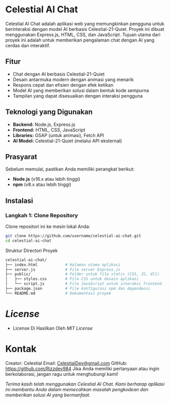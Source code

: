 # Celestial AI Chat

Celestial AI Chat adalah aplikasi web yang memungkinkan pengguna untuk berinteraksi dengan model AI berbasis Celestial-21-Quiet. Proyek ini dibuat menggunakan Express.js, HTML, CSS, dan JavaScript. Tujuan utama dari proyek ini adalah untuk memberikan pengalaman chat dengan AI yang cerdas dan interaktif.

## Fitur

- Chat dengan AI berbasis Celestial-21-Quiet
- Desain antarmuka modern dengan animasi yang menarik
- Respons cepat dan efisien dengan efek ketikan
- Model AI yang memberikan solusi dalam bentuk kode sempurna
- Tampilan yang dapat disesuaikan dengan interaksi pengguna

## Teknologi yang Digunakan

- **Backend:** Node.js, Express.js
- **Frontend:** HTML, CSS, JavaScript
- **Libraries:** GSAP (untuk animasi), Fetch API
- **AI Model:** Celestial-21-Quiet (melalui API eksternal)

## Prasyarat

Sebelum memulai, pastikan Anda memiliki perangkat berikut:

- **Node.js** (v16.x atau lebih tinggi)
- **npm** (v8.x atau lebih tinggi)

## Instalasi

### Langkah 1: Clone Repository

Clone repositori ini ke mesin lokal Anda:

```bash
git clone https://github.com/username/celestial-ai-chat.git
cd celestial-ai-chat
```

Struktur Directori Proyek

```graphql
celestial-ai-chat/
├── index.html            # Halaman utama aplikasi
├── server.js             # File server Express.js
├── public/               # Folder untuk file statis (CSS, JS, dll)
│   ├── styles.css        # File CSS untuk desain aplikasi
│   └── script.js         # File JavaScript untuk interaksi frontend
├── package.json          # File konfigurasi npm dan dependensi
└── README.md             # Dokumentasi proyek
```

# *License*

- License Di Hasilkan Oleh *MIT License*

# Kontak
Creator: Celestial
Email: CelestialDev@gmail.com
GitHub: https://github.com/Rizzdev984
Jika Anda memiliki pertanyaan atau ingin berkolaborasi, jangan ragu untuk menghubungi kami!


*Terima kasih telah menggunakan Celestial AI Chat. Kami berharap aplikasi ini membantu Anda dalam memecahkan masalah pengkodean dan memberikan solusi AI yang bermanfaat.*

